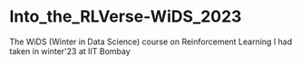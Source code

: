 # Into_the_RLVerse-WiDS_2023
The WiDS (Winter in Data Science) course on Reinforcement Learning I had taken in winter'23 at IIT Bombay
